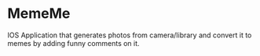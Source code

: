 # MemeMe
IOS Application that generates photos from camera/library and convert it to memes by adding funny comments on it. 
